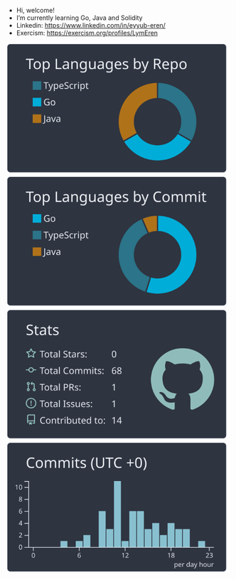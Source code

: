- Hi, welcome! 
- I’m currently learning Go, Java and Solidity
- Linkedin: https://www.linkedin.com/in/eyyub-eren/
- Exercism: https://exercism.org/profiles/LymEren

[![](https://raw.githubusercontent.com/LymEren/Eyyub-Eren/master/profile-summary-card-output/nord_dark/1-repos-per-language.svg)](https://github.com/vn7n24fzkq/github-profile-summary-cards) [![](https://raw.githubusercontent.com/LymEren/Eyyub-Eren/master/profile-summary-card-output/nord_dark/2-most-commit-language.svg)](https://github.com/vn7n24fzkq/github-profile-summary-cards)
[![](https://raw.githubusercontent.com/LymEren/Eyyub-Eren/master/profile-summary-card-output/nord_dark/3-stats.svg)](https://github.com/vn7n24fzkq/github-profile-summary-cards) [![](https://raw.githubusercontent.com/LymEren/Eyyub-Eren/master/profile-summary-card-output/nord_dark/4-productive-time.svg)](https://github.com/vn7n24fzkq/github-profile-summary-cards)


